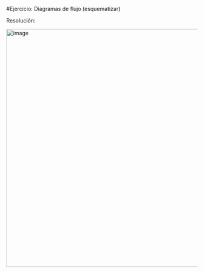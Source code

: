 #Ejercicio: Diagramas de flujo (esquematizar)


Resolución:

<img width="626" alt="image" src="https://user-images.githubusercontent.com/87578383/195978883-3ec0a0e0-771b-44c7-85f8-fc442b49958c.png">


